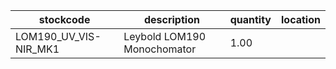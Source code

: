 |stockcode|description|quantity|location|
|---------|-----------|--------|--------|
|LOM190_UV_VIS-NIR_MK1|Leybold LOM190 Monochomator|1.00||
